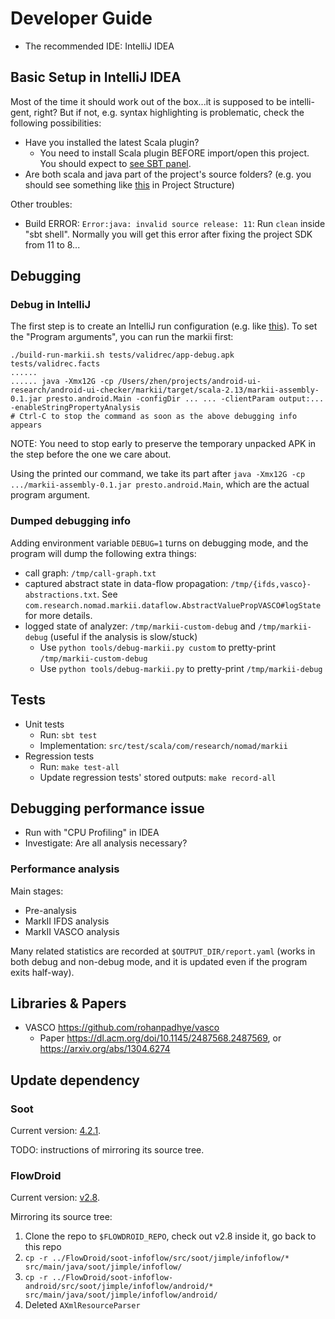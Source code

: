 # Developer Guide

- The recommended IDE: IntelliJ IDEA

## Basic Setup in IntelliJ IDEA

Most of the time it should work out of the box...it is supposed to be intelli-gent, right? But if not, e.g. syntax highlighting is problematic, check the following possibilities:

- Have you installed the latest Scala plugin?
    * You need to install Scala plugin BEFORE import/open this project. You should expect to [see SBT panel](https://www.dropbox.com/s/i72yom7ef31w8oz/sbt-panel.png?dl=0).
- Are both scala and java part of the project's source folders? (e.g. you should see something like [this](https://www.dropbox.com/s/4ynh0i4r361oqpb/markii-project-structure-source-folder.png?dl=0) in Project Structure)

Other troubles:

* Build ERROR: `Error:java: invalid source release: 11`:  Run `clean` inside "sbt shell". Normally you will get this error after fixing the project SDK from 11 to 8...


## Debugging

### Debug in IntelliJ

The first step is to create an IntelliJ run configuration (e.g. like [this](https://www.dropbox.com/s/x8zctgl51tbwxzh/intellij-markii-run-config.png?dl=0)). To set the "Program arguments", you can run the markii first:
```
./build-run-markii.sh tests/validrec/app-debug.apk tests/validrec.facts
......
...... java -Xmx12G -cp /Users/zhen/projects/android-ui-research/android-ui-checker/markii/target/scala-2.13/markii-assembly-0.1.jar presto.android.Main -configDir ... ... -clientParam output:... -enableStringPropertyAnalysis
# Ctrl-C to stop the command as soon as the above debugging info appears
```

NOTE: You need to stop early to preserve the temporary unpacked APK in the step before the one we care about.

Using the printed our command, we take its part after `java -Xmx12G -cp  .../markii-assembly-0.1.jar presto.android.Main`, which are
the actual program argument.

### Dumped debugging info

Adding environment variable `DEBUG=1` turns on debugging mode, and the program will dump the following extra things:

- call graph: `/tmp/call-graph.txt`
- captured abstract state in data-flow propagation: `/tmp/{ifds,vasco}-abstractions.txt`. See `com.research.nomad.markii.dataflow.AbstractValuePropVASCO#logState` for more details.
- logged state of analyzer: `/tmp/markii-custom-debug` and `/tmp/markii-debug` (useful if the analysis is slow/stuck)
    + Use `python tools/debug-markii.py custom` to pretty-print `/tmp/markii-custom-debug`
    + Use `python tools/debug-markii.py` to pretty-print `/tmp/markii-debug`


## Tests

- Unit tests
  + Run: `sbt test`
  + Implementation: `src/test/scala/com/research/nomad/markii`
- Regression tests
  + Run: `make test-all`
  + Update regression tests' stored outputs: `make record-all`

## Debugging performance issue

- Run with "CPU Profiling" in IDEA
- Investigate: Are all analysis necessary?

### Performance analysis

Main stages:

* Pre-analysis
* MarkII IFDS analysis
* MarkII VASCO analysis

Many related statistics are recorded at `$OUTPUT_DIR/report.yaml` (works in both debug and non-debug mode, and it is
updated even if the program exits half-way).

## Libraries & Papers

- VASCO https://github.com/rohanpadhye/vasco
  + Paper https://dl.acm.org/doi/10.1145/2487568.2487569, or https://arxiv.org/abs/1304.6274
  
## Update dependency

### Soot

Current version: [4.2.1](https://github.com/soot-oss/soot/tree/4.2.1).

TODO: instructions of mirroring its source tree.

### FlowDroid

Current version: [v2.8](https://github.com/secure-software-engineering/FlowDroid/tree/v2.8).

Mirroring its source tree:

1. Clone the repo to `$FLOWDROID_REPO`, check out v2.8 inside it, go back to this repo
2. `cp -r ../FlowDroid/soot-infoflow/src/soot/jimple/infoflow/* src/main/java/soot/jimple/infoflow/`
3. `cp -r ../FlowDroid/soot-infoflow-android/src/soot/jimple/infoflow/android/* src/main/java/soot/jimple/infoflow/android/`
4. Deleted `AXmlResourceParser`